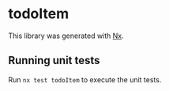 # todoItem

This library was generated with [Nx](https://nx.dev).

## Running unit tests

Run `nx test todoItem` to execute the unit tests.
